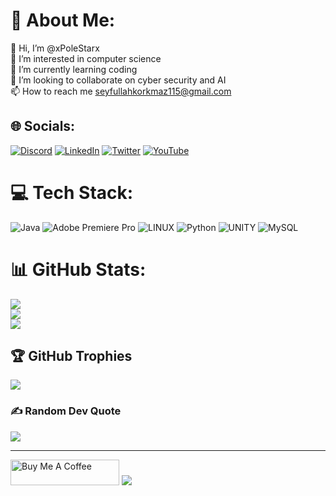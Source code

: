 # 💫 About Me:
👋 Hi, I’m @xPoleStarx<br>👀 I’m interested in computer science<br>🌱 I’m currently learning coding<br>💞️ I’m looking to collaborate on cyber security and AI<br>📫 How to reach me seyfullahkorkmaz115@gmail.com


## 🌐 Socials:
[![Discord](https://img.shields.io/badge/Discord-%237289DA.svg?logo=discord&logoColor=white)](https://discord.gg/xpolestarx) [![LinkedIn](https://img.shields.io/badge/LinkedIn-%230077B5.svg?logo=linkedin&logoColor=white)](https://linkedin.com/in/https://www.linkedin.com/in/seyfullah-korkmaz-pole) [![Twitter](https://img.shields.io/badge/Twitter-%231DA1F2.svg?logo=Twitter&logoColor=white)](https://twitter.com/seyfosphere) [![YouTube](https://img.shields.io/badge/YouTube-%23FF0000.svg?logo=YouTube&logoColor=white)](https://youtube.com/@Seyfosphere) 

# 💻 Tech Stack:
![Java](https://img.shields.io/badge/java-%23ED8B00.svg?style=for-the-badge&logo=java&logoColor=white) ![Adobe Premiere Pro](https://img.shields.io/badge/Adobe%20Premiere%20Pro-9999FF.svg?style=for-the-badge&logo=Adobe%20Premiere%20Pro&logoColor=white) ![LINUX](https://img.shields.io/badge/Linux-FCC624?style=for-the-badge&logo=linux&logoColor=black) ![Python](https://img.shields.io/badge/python-3670A0?style=for-the-badge&logo=python&logoColor=ffdd54) ![UNITY](https://img.shields.io/badge/Unity-%2320232a.svg?style=for-the-badge&logo=unity&logoColor=white) ![MySQL](https://img.shields.io/badge/mysql-%2300f.svg?style=for-the-badge&logo=mysql&logoColor=white)
# 📊 GitHub Stats:
![](https://github-readme-stats.vercel.app/api?username=xPoleStarx&theme=dark&hide_border=false&include_all_commits=true&count_private=true)<br/>
![](https://github-readme-streak-stats.herokuapp.com/?user=xPoleStarx&theme=dark&hide_border=false)<br/>
![](https://github-readme-stats.vercel.app/api/top-langs/?username=xPoleStarx&theme=dark&hide_border=false&include_all_commits=true&count_private=true&layout=compact)

## 🏆 GitHub Trophies
![](https://github-profile-trophy.vercel.app/?username=xPoleStarx&theme=radical&no-frame=false&no-bg=false&margin-w=4)

### ✍️ Random Dev Quote
![](https://quotes-github-readme.vercel.app/api?type=horizontal&theme=radical)


---
<a href="https://www.buymeacoffee.com/xPoleStarx" target="_blank"><img src="https://cdn.buymeacoffee.com/buttons/default-orange.png" alt="Buy Me A Coffee" height="41" width="174"></a> [![](https://visitcount.itsvg.in/api?id=xPoleStarx&icon=0&color=0)](https://visitcount.itsvg.in)


<!-- Proudly created with GPRM ( https://gprm.itsvg.in ) -->
